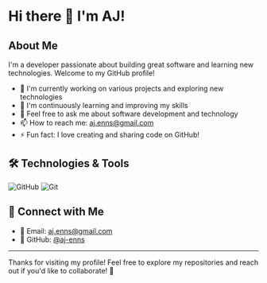 # Hi there 👋 I'm AJ!

## About Me

I'm a developer passionate about building great software and learning new technologies. Welcome to my GitHub profile!

- 🔭 I'm currently working on various projects and exploring new technologies
- 🌱 I'm continuously learning and improving my skills
- 💬 Feel free to ask me about software development and technology
- 📫 How to reach me: aj.enns@gmail.com
- ⚡ Fun fact: I love creating and sharing code on GitHub!

## 🛠️ Technologies & Tools

![GitHub](https://img.shields.io/badge/-GitHub-181717?style=flat-square&logo=github)
![Git](https://img.shields.io/badge/-Git-F05032?style=flat-square&logo=git&logoColor=white)



## 🔗 Connect with Me

- 📧 Email: aj.enns@gmail.com
- 💼 GitHub: [@aj-enns](https://github.com/aj-enns)

---

Thanks for visiting my profile! Feel free to explore my repositories and reach out if you'd like to collaborate! 🚀
